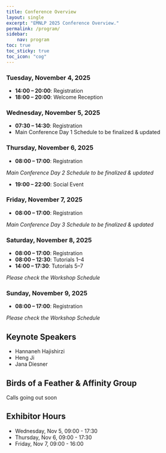 ```yaml
---
title: Conference Overview
layout: single
excerpt: "EMNLP 2025 Conference Overview."
permalink: /program/
sidebar:
    nav: program
toc: true
toc_sticky: true
toc_icon: "cog"
---
```


### Tuesday, November 4, 2025
- **14:00 – 20:00**: Registration  
- **18:00 – 20:00**: Welcome Reception  

### Wednesday, November 5, 2025
- **07:30 – 14:30**: Registration  
- Main Conference Day 1 Schedule to be finalized & updated  

### Thursday, November 6, 2025
- **08:00 – 17:00**: Registration

*Main Conference Day 2 Schedule to be finalized & updated*
- **19:00 – 22:00**: Social Event  

### Friday, November 7, 2025
- **08:00 – 17:00**: Registration  

*Main Conference Day 3 Schedule to be finalized & updated* 

### Saturday, November 8, 2025
- **08:00 – 17:00**: Registration  
- **08:00 – 12:30**: Tutorials 1–4  
- **14:00 – 17:30**: Tutorials 5–7  

*Please check the Workshop Schedule*

### Sunday, November 9, 2025
- **08:00 – 17:00**: Registration  

*Please check the Workshop Schedule*

## Keynote Speakers

- Hannaneh Hajishirzi
- Heng Ji
- Jana Diesner

## Birds of a Feather & Affinity Group
Calls going out soon

## Exhibitor Hours
- Wednesday, Nov 5, 09:00 - 17:30
- Thursday, Nov 6, 09:00 - 17:30
- Friday, Nov 7, 09:00 - 16:00


